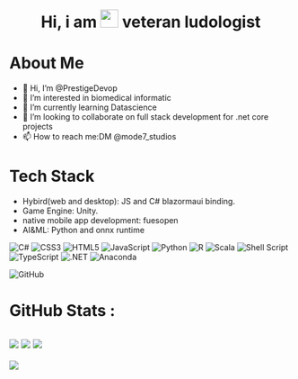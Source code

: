 <div align="center"><h1> Hi, i am <img src="https://raw.githubusercontent.com/TheDudeThatCode/TheDudeThatCode/master/Assets/Hi.gif" width="32px"/> veteran ludologist </h1> </div>

# About Me
 - 👋 Hi, I’m @PrestigeDevop 
 - 👀 I’m interested in biomedical informatic 
 - 🌱 I’m currently learning Datascience 
 - 💞️ I’m looking to collaborate on full stack development for .net core projects 
 - 📫 How to reach me:DM @mode7_studios


# Tech Stack
 - Hybird(web and desktop): JS and C# blazormaui binding.
 - Game Engine: Unity.
 - native mobile app development: fuesopen 
 - AI&ML: Python and onnx runtime

![C#](https://img.shields.io/badge/c%23-%23239120.svg?style=for-the-badge&logo=c-sharp&logoColor=white)
![CSS3](https://img.shields.io/badge/css3-%231572B6.svg?style=for-the-badge&logo=css3&logoColor=white)
![HTML5](https://img.shields.io/badge/html5-%23E34F26.svg?style=for-the-badge&logo=html5&logoColor=white)
![JavaScript](https://img.shields.io/badge/javascript-%23323330.svg?style=for-the-badge&logo=javascript&logoColor=%23F7DF1E)
![Python](https://img.shields.io/badge/python-3670A0?style=for-the-badge&logo=python&logoColor=ffdd54)
![R](https://img.shields.io/badge/r-%23276DC3.svg?style=for-the-badge&logo=r&logoColor=white)
![Scala](https://img.shields.io/badge/scala-%23DC322F.svg?style=for-the-badge&logo=scala&logoColor=white)
![Shell Script](https://img.shields.io/badge/shell_script-%23121011.svg?style=for-the-badge&logo=gnu-bash&logoColor=white)
![TypeScript](https://img.shields.io/badge/typescript-%23007ACC.svg?style=for-the-badge&logo=typescript&logoColor=white)
![.NET](https://img.shields.io/badge/.NET-5C2D91?style=for-the-badge&logo=.net&logoColor=white)
![Anaconda](https://img.shields.io/badge/Anaconda-%2344A833.svg?style=for-the-badge&logo=anaconda&logoColor=white)

![GitHub](https://img.shields.io/badge/github-%23121011.svg?style=for-the-badge&logo=github&logoColor=white)

# GitHub Stats :
![](https://github-readme-stats.vercel.app/api?username=prestigedevop&hide_border=false&include_all_commits=false&count_private=false)
![](https://github-readme-streak-stats.herokuapp.com/?user=prestigedevop&hide_border=false)
![](https://github-readme-stats.vercel.app/api/top-langs/?username=prestigedevop&hide_border=false&include_all_commits=false&count_private=false&layout=compact)
---
[![](https://visitcount.itsvg.in/api?id=prestigedevop&icon=0&color=0)](https://visitcount.itsvg.in)
<!-- made using https://prm.pushkaryadav.in -->

